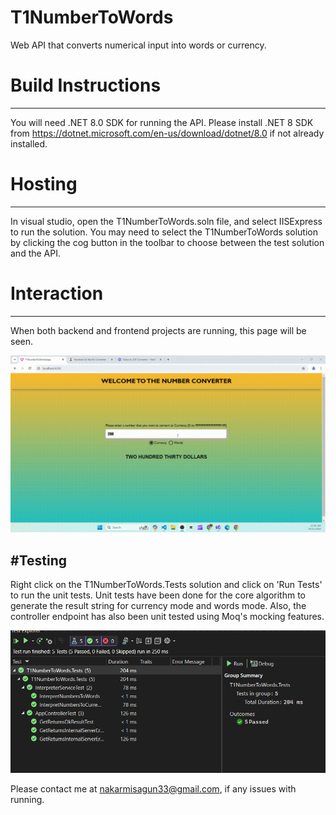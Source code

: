 # T1NumberToWords
Web API that converts numerical input into words or currency.

# Build Instructions
----
You will need .NET 8.0 SDK for running the API. Please install .NET 8 SDK from https://dotnet.microsoft.com/en-us/download/dotnet/8.0 if not already installed.

# Hosting
----

In visual studio, open the T1NumberToWords.soln file, and select IISExpress to run the solution.
You may need to select the T1NumberToWords solution by clicking the cog button in the toolbar to choose between the test solution and the API.

# Interaction
----
When both backend and frontend projects are running, this page will be seen.

![ConverterGif](./ConverterGif.gif)


#Testing
----
Right click on the T1NumberToWords.Tests solution and click on 'Run Tests' to run the unit tests.
Unit tests have been done for the core algorithm to generate the result string for currency mode and words mode.
Also, the controller endpoint has also been unit tested using Moq's mocking features.

![Test passed](./TestPassed.png)

Please contact me at nakarmisagun33@gmail.com, if any issues with running.